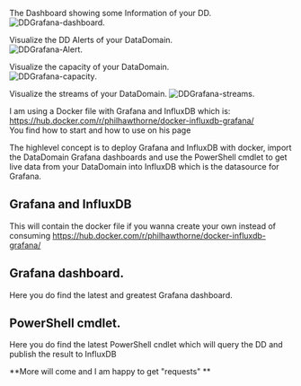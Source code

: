 

The Dashboard showing some Information of your DD. 
![DDGrafana-dashboard](https://user-images.githubusercontent.com/17120076/116391028-f5210800-a81e-11eb-923c-2f649867e92e.gif). 

Visualize the DD Alerts of your DataDomain.   
![DDGrafana-Alert](https://user-images.githubusercontent.com/17120076/116391246-32859580-a81f-11eb-8d0f-ca799d2c55ca.gif). 

Visualize the capacity of your DataDomain.  
![DDGrafana-capacity](https://user-images.githubusercontent.com/17120076/116391358-5943cc00-a81f-11eb-8bc3-5bd4878a1625.gif). 

Visualize the streams of your DataDomain.
![DDGrafana-streams](https://user-images.githubusercontent.com/17120076/116391883-01f22b80-a820-11eb-95f5-e02b007dd085.gif). 


I am using a Docker file with Grafana and InfluxDB which is:  
https://hub.docker.com/r/philhawthorne/docker-influxdb-grafana/  
You find how to start and how to use on his page

The highlevel concept is to deploy Grafana and InfluxDB with docker, import the DataDomain Grafana dashboards and use the PowerShell cmdlet to get live data from your DataDomain into InfluxDB which is the datasource for Grafana.

## Grafana and InfluxDB  
This will contain the docker file if you wanna create your own instead of consuming https://hub.docker.com/r/philhawthorne/docker-influxdb-grafana/    
## Grafana dashboard.  
Here you do find the latest and greatest Grafana dashboard. 

## PowerShell cmdlet.  
Here you do find the latest PowerShell cndlet which will query the DD and publish the result to InfluxDB



**More will come and I am happy to get "requests" **



